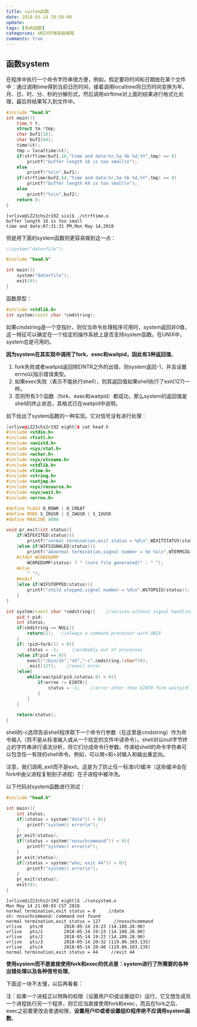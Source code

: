 ```yaml
---
title: system函数
date: 2018-05-14 20:59:00
update: 
tags: [系统函数]
categories: UNIX环境高级编程
comments: true
---
```


## 函数system

在程序中执行一个命令字符串很方便，例如，假定要将时间和日期放在某个文件中：通过调用time得到当前日历时间，接着调用localtime将日历时间变换为年、月、日、时、分、秒的分解形式，然后调用strftime对上面的结果进行格式化处理，最后将结果写入到文件中。

<!--more-->

```C++
#include "head.h"
int main(){
	time_t t;
	struct tm *tmp;
	char buf1[16];
	char buf2[64];
	time(&t);
	tmp = localtime(&t);
	if(strftime(buf1,16,"time and date:%r,%a %b %d,%Y",tmp) == 0)
		printf("buffer length 16 is too small\n");
	else 
		printf("%s\n",buf1);
	if(strftime(buf2,64,"time and date:%r,%a %b %d,%Y",tmp) == 0)
		printf("buffer length 64 is too small\n");
	else
		printf("%s\n",buf2);
	return 0;
}
```

```shell
[vrlive@iZ23chs2r19Z six]$ ./strftime.o 
buffer length 16 is too small
time and date:07:31:31 PM,Mon May 14,2018
```

但是用下面的system函数则更容易做到这一点：

```C++
//system("date>file");

#include "head.h"

int main(){
	system("date>file");
	exit(0);
}

```
函数原型：

```C++
#include <stdlib.h>
int system(const char *cmdstring);
```

如果cmdstring是一个空指针，则仅当命令处理程序可用时，system返回非0值，这一特征可以确定在一个给定的操作系统上是否支持system函数。在UNIX中，system总是可用的。

**因为system在其实现中调用了fork、exec和waitpid，因此有3种返回值**。

1. fork失败或者waitpid返回除EINTR之外的出错，则system返回-1，并且设置errno以指示错误类型。
2. 如果exec失败（表示不能执行shell），则其返回值如果shell执行了exit(127)一样。
3. 否则所有3个函数（fork、exec和waitpid）都成功，那么system的返回值是shell的终止状态，其格式已在waitpid中说明。


如下给出了system函数的一种实现。它对信号没有进行处理：

```C++
[vrlive@iZ23chs2r19Z eight]$ cat head.h 
#include <stdio.h>
#include <fcntl.h>
#include <unistd.h>
#include <sys/stat.h>
#include <wchar.h>
#include <sys/utsname.h>
#include <stdlib.h>
#include <time.h>
#include <string.h>
#include <setjmp.h>
#include <sys/resource.h>
#include <sys/wait.h>
#include <errno.h>

#define FLAGS O_RDWR | O_CREAT
#define MODE S_IRUSR | S_IWUSR | S_IXUSR
#define MAXLINE 4096

void pr_exit(int status){
	if(WIFEXITED(status)){
		printf("normal termination,exit status = %d\n",WEXITSTATUS(status));
	}else if(WIFSIGNALED(status)){
		printf("abnormal termination,signal number = %d %s\n",WTERMSIG(status),
	#ifdef WCOREDUMP
		WCOREDUMP(status) ? " (core file generated)" : " ");
	#else  
		" ");
	#endif
	}else if(WIFSTOPPED(status)){
		printf("child stopped,signal number = %d\n",WSTOPSIG(status));
	}
}

int system(const char *cmdstring){    //version without signal handling
	pid_t pid;
	int status;
	if(cmdstring == NULL){
		return(1);   //always a command processor with UNIX
	}
	if( (pid=fork()) < 0){
		status = -1;     //probably out of processes
	}else if(pid == 0){
		execl("/bin/sh","sh","-c",cmdstring,(char*)0);
		_exit(127);    //execl error
	}else{
		while(waitpid(pid,&status,0) < 0){
			if(errno != EINTR){
				status = -1;    //error other than EINTR form waitpid()
			}
		}
	}

	return(status);
}
```

shell的-c选项告诉shell程序取下一个命令行参数（在这里是cmdstring）作为命令输入（而不是从标准输入或从一个给定的文件中读命令）。shell对以null字节终止的字符串进行语法分析，将它们分成命令行参数。传递给shell的命令字符串可以包含任一有效的shell命令。例如，可以用<和>对输入和输出重定向。

注意，我们调用_exit而不是exit。这是为了防止任一标准I/O缓冲（这些缓冲会在fork中由父进程复制到子进程）在子进程中被冲洗。

以下代码对system函数进行测试：

```C++
#include "head.h"

int main(){
	int status;
	if((status = system("date")) < 0){
		printf("system() error\n");
	}
	pr_exit(status);
	if((status = system("nosuchcommand")) < 0){
		printf("system() error\n");
	}
	pr_exit(status);
	if((status = system("who; exit 44")) < 0){
		printf("system() error\n");
	}
	pr_exit(status);
	exit(0);
}
```

```shell
[vrlive@iZ23chs2r19Z eight]$ ./runsystem.o 
Mon May 14 21:00:03 CST 2018
normal termination,exit status = 0     //date
sh: nosuchcommand: command not found
normal termination,exit status = 127     //nosuchcommand
vrlive   pts/0        2018-05-14 19:23 (14.108.28.90)
vrlive   pts/1        2018-05-14 19:23 (14.108.28.90)
vrlive   pts/2        2018-05-14 19:23 (14.108.28.90)
vrlive   pts/3        2018-05-14 20:32 (119.86.103.135)
vrlive   pts/4        2018-05-14 20:40 (119.86.103.135)
normal termination,exit status = 44     //exit 44
```

**使用system而不是直接使用fork和exec的优点是：system进行了所需要的各种出错处理以及各种信号处理**。



下面这一块不太懂，以后再看看：

注：如果一个进程正以特殊的权限（设置用户ID或设置组ID）运行，它又想生成另一个进程执行另一个程序，则它应当直接使用fork和exec，而且在fork之后、exec之前要更改会普通权限，**设置用户ID或者设置组ID程序绝不应调用system函数**。





